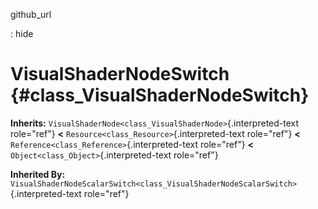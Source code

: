 github\_url

:   hide

VisualShaderNodeSwitch {#class_VisualShaderNodeSwitch}
======================

**Inherits:**
`VisualShaderNode<class_VisualShaderNode>`{.interpreted-text role="ref"}
**\<** `Resource<class_Resource>`{.interpreted-text role="ref"} **\<**
`Reference<class_Reference>`{.interpreted-text role="ref"} **\<**
`Object<class_Object>`{.interpreted-text role="ref"}

**Inherited By:**
`VisualShaderNodeScalarSwitch<class_VisualShaderNodeScalarSwitch>`{.interpreted-text
role="ref"}
